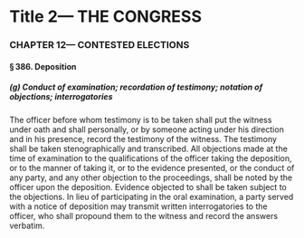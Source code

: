 
# Title 2— THE CONGRESS
### CHAPTER 12— CONTESTED ELECTIONS
#### § 386. Deposition
##### (g) Conduct of examination; recordation of testimony; notation of objections; interrogatories

The officer before whom testimony is to be taken shall put the witness under oath and shall personally, or by someone acting under his direction and in his presence, record the testimony of the witness. The testimony shall be taken stenographically and transcribed. All objections made at the time of examination to the qualifications of the officer taking the deposition, or to the manner of taking it, or to the evidence presented, or the conduct of any party, and any other objection to the proceedings, shall be noted by the officer upon the deposition. Evidence objected to shall be taken subject to the objections. In lieu of participating in the oral examination, a party served with a notice of deposition may transmit written interrogatories to the officer, who shall propound them to the witness and record the answers verbatim.
